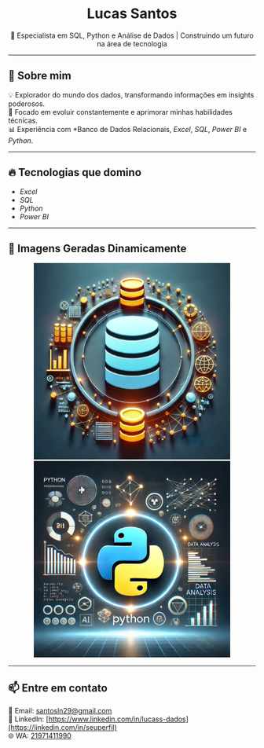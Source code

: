 <h1 align="center">Lucas Santos</h1>

<p align="center">
  🚀 Especialista em SQL, Python e Análise de Dados | Construindo um futuro na área de tecnologia
</p>

---

## 📌 Sobre mim
💡 Explorador do mundo dos dados, transformando informações em insights poderosos.  
🎯 Focado em evoluir constantemente e aprimorar minhas habilidades técnicas.  
📊 Experiência com *Banco de Dados Relacionais, *Excel*, *SQL*, *Power BI* e *Python*.  

---

## 🔥 Tecnologias que domino
- *Excel*
- *SQL*
- *Python*
- *Power BI*
  
---

## 📸 Imagens Geradas Dinamicamente  

<p align="center">
  <img src="BDR.jpg" width="400px" alt="Banco de Dados Relacionais">
  <img src="PY.jpg" width="400px" alt="Python">
</p>

---

## 📫 Entre em contato
📧 Email: [santosln29@gmail.com](mailto:seuemail@email.com)  
💼 LinkedIn: [https://www.linkedin.com/in/lucass-dados](https://linkedin.com/in/seuperfil)  
🌐 WA: [21971411990](https://seusite.com)
